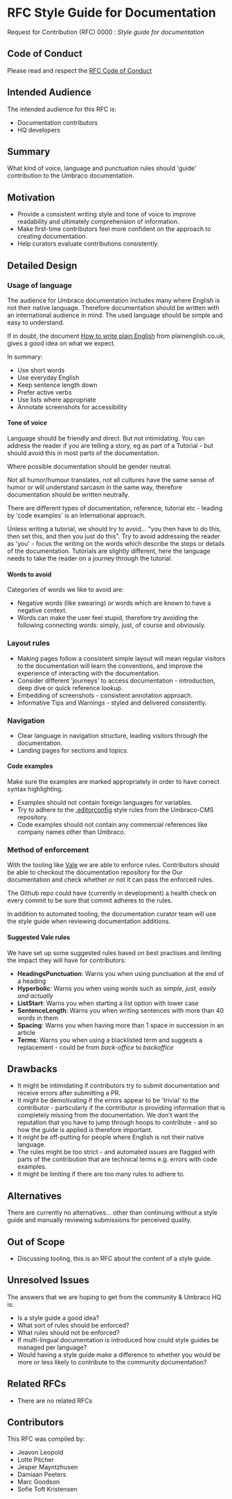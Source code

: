 # RFC Style Guide for Documentation

Request for Contribution (RFC) 0000 : _Style guide for documentation_

## Code of Conduct

Please read and respect the [RFC Code of Conduct](https://github.com/umbraco/rfcs/blob/master/CODE_OF_CONDUCT.md)

## Intended Audience

The intended audience for this RFC is: 

* Documentation contributors
* HQ developers

## Summary

What kind of voice, language and punctuation rules should 'guide' contribution to the Umbraco documentation.

## Motivation

* Provide a consistent writing style and tone of voice to improve readability and ultimately comprehension of information.
* Make first-time contributors feel more confident on the approach to creating documentation.
* Help curators evaluate contributions consistently.

## Detailed Design

### Usage of language

The audience for Umbraco documentation includes many where English is not their native language. Therefore documentation should be  written with an international audience in mind. The used language should be simple and easy to understand. 

If in doubt, the document [How to write plain English](http://www.plainenglish.co.uk/files/howto.pdf) from plainenglish.co.uk, gives a good idea on what we expect. 

In summary: 

* Use short words
* Use everyday English
* Keep sentence length down
* Prefer active verbs
* Use lists where appropriate
* Annotate screenshots for accessibility

#### Tone of voice

Language should be friendly and direct. But not intimidating.
You can address the reader if you are telling a story, eg as part of a Tutorial - but should avoid this in most parts of the documentation.

Where possible documentation should be gender neutral.

Not all humor/humour translates, not all cultures have the same sense of humor or will understand sarcasm in the same way, therefore documentation should be written neutrally.  

There are different types of documentation, reference, tutorial etc - leading by 'code examples' is an international approach.

Unless writing a tutorial, we should try to avoid... "you then have to do this, then set this, and then you just do this". Try to avoid addressing the reader as 'you' - focus the writing on the words which describe the steps or details of the documentation.
Tutorials are slightly different, here the language needs to take the reader on a journey through the tutorial.

#### Words to avoid

Categories of words we like to avoid are: 

* Negative words (like swearing) or words which are known to have a negative context.
* Words can make the user feel stupid, therefore try avoiding the following connecting words: simply, just, of course and obviously.

### Layout rules

* Making pages follow a consistent simple layout will mean regular visitors to the documentation will learn the conventions, and improve the experience of interacting with the documentation.
* Consider different 'journeys' to access documentation - introduction, deep dive or quick reference lookup.
* Embedding of screenshots - consistent annotation approach.
* Informative Tips and Warnings - styled and delivered consistently.

### Navigation

* Clear language in navigation structure, leading visitors through the documentation.
* Landing pages for sections and topics.

#### Code examples

Make sure the examples are marked appropriately in order to have correct syntax highlighting.

* Examples should not contain foreign languages for variables.
* Try to adhere to the [.editorconfig](https://github.com/umbraco/Umbraco-CMS/blob/v8/dev/.editorconfig) style rules from the Umbraco-CMS repository.
* Code examples should not contain any commercial references like company names other than Umbraco.

### Method of enforcement 

With the tooling like [Vale](https://errata-ai.github.io/vale/) we are able to enforce rules. Contributors should be able to checkout the documentation repository for the Our documentation and check whether or not it can pass the enforced rules.

The Github repo could have (currently in development) a health check on every commit to be sure that commit adheres to the rules.

In addition to automated tooling, the documentation curator team will use the style guide when reviewing documentation additions.

#### Suggested Vale rules

We have set up some suggested rules based on best practises and limiting the impact they will have for contributors:

- **HeadingsPunctuation**: Warns you when using punctuation at the end of a heading
- **Hyperbolic**: Warns you when using words such as _simple, just, easily and actually_
- **ListStart**: Warns you when starting a list option with lower case
- **SentenceLength**: Warns you when writing sentences with more than 40 words in them
- **Spacing**: Warns you when having more than 1 space in succession in an article
- **Terms**: Warns you when using a blacklisted term and suggests a replacement - could be from _back-office_ to _backoffice_

## Drawbacks

* It might be intimidating if contributors try to submit documentation and receive errors after submitting a PR.
* It might be demotivating if the errors appear to be 'trivial' to the contributor - particularly if the contributor is providing information that is completely missing from the documentation. We don't want the reputation that you have to jump through hoops to contribute - and so how the guide is applied is therefore important.
* It might be off-putting for people where English is not their native language.
* The rules might be too strict - and automated issues are flagged with parts of the contribution that are technical terms e.g. errors with code examples.
* It might be limiting if there are too many rules to adhere to.

## Alternatives

There are currently no alternatives... other than continuing without a style guide and manually reviewing submissions for perceived quality.

## Out of Scope

* Discussing tooling, this is an RFC about the content of a style guide.

## Unresolved Issues

The answers that we are hoping to get from the community & Umbraco HQ is:

* Is a style guide a good idea?
* What sort of rules should be enforced?
* What rules should not be enforced?
* If multi-lingual documentation is introduced how could style guides be managed per language?
* Would having a style guide make a difference to whether you would be more or less likely to contribute to the community documentation?

## Related RFCs 

* There are no related RFCs

## Contributors

This RFC was compiled by:

* Jeavon Leopold
* Lotte Pitcher
* Jesper Mayntzhusen
* Damiaan Peeters
* Marc Goodson
* Sofie Toft Kristensen
